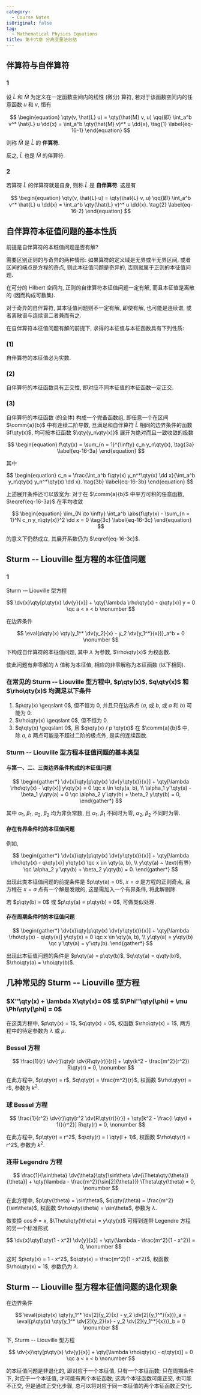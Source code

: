 ```yaml
---
category:
  - Course Notes
isOriginal: false
tag:
  - Mathematical Physics Equations
title: 第十六章 分离变量法总结
---
```


## 伴算符与自伴算符

### 1

设 $\hat{L}$ 和 $\hat{M}$ 为定义在一定函数空间内的线性 (微分) 算符, 若对于该函数空间内的任意函数 $u$ 和 $v$, 恒有

$$
\begin{equation}
  \qty(v, \hat{L} u) = \qty(\hat{M} v, u)
  \qq{即}
  \int_a^b v^* \hat{L} u \dd{x} = \int_a^b \qty(\hat{M} v)^* u \dd{x},
  \tag{1} \label{eq-16-1}
\end{equation}
$$

则称 $\hat{M}$ 是 $\hat{L}$ 的 **伴算符**.

反之, $\hat{L}$ 也是 $\hat{M}$ 的伴算符.

### 2

若算符 $\hat{L}$ 的伴算符就是自身, 则称 $\hat{L}$ 是 **自伴算符**. 这是有

$$
\begin{equation}
  \qty(v, \hat{L} u) = \qty(\hat{L} v, u)
  \qq{即}
  \int_a^b v^* \hat{L} u \dd{x} = \int_a^b \qty(\hat{L} v)^* u \dd{x}.
  \tag{2} \label{eq-16-2}
\end{equation}
$$

## 自伴算符本征值问题的基本性质

前提是自伴算符的本粧值问题是否有解?

需要区别正则的与奇异的两种情形: 如果算符的定义域是无界或半无界区间, 或者区间的端点是方程的奇点, 则此本征值问题是奇异的, 否则就属于正则的本征值问题.

在可分的 Hilbert 空间内, 正则的自律算符本征值问题一定有解, 而且本征值是离散的 (因而构成可数集).

对于奇异的自伴算符, 其本征值问题则不一定有解, 即使有解, 也可能是连续谱, 或者离散谱与连续谱二者兼而有之.

在自伴算符本征值问题有解的前提下, 求得的本征值与本征函数具有下列性质:

### (1)

自伴算符的本征值必为实数.

### (2)

自伴算符的本征函数具有正交性, 即对应不同本征值的本征函数一定正交.

### (3)

自伴算符的本征函数 (的全体) 构成一个完备函数组, 即任意一个在区间 $\comm{a}{b}$ 中有连续二阶导数, 旦满足和自伴算符 $\hat{L}$ 相同的边界条件的函数 $f\qty(x)$, 均可按本征函数 $\qty{y_n\qty(x)}$ 展开为绝对而且一致收敛的级数

$$
\begin{equation}
  f\qty(x) = \sum_{n = 1}^{\infty} c_n y_n\qty(x),
  \tag{3a} \label{eq-16-3a}
\end{equation}
$$

其中

$$
\begin{equation}
  c_n = \frac{\int_a^b f\qty(x) y_n^*\qty(x) \dd x}{\int_a^b y_n\qty(x) y_n^*\qty(x) \dd x}.
  \tag{3b} \label{eq-16-3b}
\end{equation}
$$

上述展开条件还可以放宽为: 对于在 $\comm{a}{b}$ 中平方可积的任意函数, $\eqref{eq-16-3a}$ 在平均收敛

$$
\begin{equation}
  \lim_{N \to \infty} \int_a^b \abs{f\qty(x) - \sum_{n = 1}^N c_n y_n\qty(x)}^2 \dd x = 0
  \tag{3c} \label{eq-16-3c}
\end{equation}
$$

的意义下仍然成立, 其展开系数仍为 $\eqref{eq-16-3c}$.

## Sturm -- Liouville 型方程的本征值问题

### 1

Sturm -– Liouville 型方程

$$
\dv{x}\qty[p\qty(x) \dv{y}{x}] + \qty[\lambda \rho\qty(x) - q\qty(x)] y = 0 \qc a < x < b
\nonumber
$$

在边界条件

$$
\eval{p\qty(x) \qty(y_1^* \dv{y_2}{x} - y_2 \dv{y_1^*}{x})}_a^b = 0
\nonumber
$$

下构成自伴算符的本征值问题, 其中 $\lambda$ 为参数, $\rho\qty(x)$ 为权函数.

使此问题有非零解的 $\lambda$ 值称为本征值, 相应的非零解称为本征函数 (以下相同).

### 在常见的 Sturm -- Liouville 型方程中, $p\qty(x)$, $q\qty(x)$ 和 $\rho\qty(x)$ 均满足以下条件

1. $p\qty(x) \geqslant 0$, 但不恒为 0, 并且只在边界点 ($a$, 或 $b$, 或 $a$ 和 $b$) 可能为 0.
2. $\rho\qty(x) \geqslant 0$, 但不恒为 0.
3. $q\qty(x) \geqslant 0$, 且 $q\qty(x) / p \qty(x)$ 在 $\comm{a}{b}$ 中, 除 $a$, $b$ 两点可能是不超过二阶的极点外, 是实的连续函数.

### Sturm -- Liouville 型方程本征值问题的基本类型

#### 与第一、二、三类边界条件构成的本征值问题

$$
\begin{gather*}
  \dv{x}\qty[p\qty(x) \dv{y\qty(x)}{x}] + \qty[\lambda \rho\qty(x) - \qty(x)] y\qty(x) = 0 \qc x \in \qty(a, b), \\
  \alpha_1 y'\qty(a) - \beta_1 y\qty(a) = 0 \qc \alpha_2 y'\qty(b) + \beta_2 y\qty(b) = 0,
\end{gather*}
$$

其中 $\alpha_1$, $\beta_1$, $\alpha_2$, $\beta_2$ 均为非负常数, 且 $\alpha_1$, $\beta_1$ 不同时为零, $\alpha_2$, $\beta_2$ 不同时为零.

#### 存在有界条件时的本征值问题

例如,

$$
\begin{gather*}
  \dv{x}\qty[p\qty(x) \dv{y\qty(x)}{x}] + \qty[\lambda \rho\qty(x) - q\qty(x)] y\qty(x) \qc x \in \qty(a, b), \\
  y\qty(a) ~ \text{有界} \qc \alpha_2 y'\qty(b) + \beta_2 y\qty(b) = 0.
\end{gather*}
$$

出现此类本征值问题的前提条件是 $p\qty(a) = 0$, $x = a$ 是方程的正则奇点, 且方程在 $x = a$ 点有一个解是发散的, 这是需加入一个有界条件, 将此解剔除.

若 $p\qty(b) = 0$ 或 $p\qty(a) = p\qty(b) = 0$, 可做类似处理.

#### 存在周期条件时的本征值问题

$$
\begin{gather*}
  \dv{x}\qty[p\qty(x) \dv{y\qty(x)}{x}] + \qty[\lambda \rho\qty(x) - q\qty(x)] y\qty(x) = 0 \qc x \in \qty(a, b), \\
  y\qty(a) = y\qty(b) \qc y'\qty(a) = y'\qty(b).
\end{gather*}
$$

出现此本征值问题的条件是 $p\qty(a) = p\qty(b)$, $q\qty(a) = q\qty(b)$, $\rho\qty(a) = \rho\qty(b)$.

## 几种常见的 Sturm -- Liouville 型方程

### $X''\qty(x) + \lambda X\qty(x)= 0$ 或 $\Phi''\qty(\phi) + \mu \Phi\qty(\phi) = 0$

在这类方程中, $p\qty(x) = 1$, $q\qty(x) = 0$, 权函数 $\rho\qty(x) = 1$, 两方程中的待定参数为 $\lambda$ 或 $\mu$.

### Bessel 方程

$$
\frac{1}{r} \dv{r}\qty[r \dv{R\qty(r)}{r}] + \qty(k^2 - \frac{m^2}{r^2}) R\qty(r) = 0,
\nonumber
$$

在此方程中, $p\qty(r) = r$, $q\qty(r) = \frac{m^2}{r}$, 权函数 $\rho\qty(r) = r$, 参数为 $k^2$.

### 球 Bessel 方程

$$
\frac{1}{r^2} \dv{r}\qty[r^2 \dv{R\qty(r)}{r}] + \qty[k^2 - \frac{l \qty(l + 1)}{r^2}] R\qty(r) = 0,
\nonumber
$$

在此方程中, $p\qty(r) = r^2$, $q\qty(r) = l \qty(l + 1)$, 权函数 $\rho\qty(r) = r^2$, 参数为 $k^2$.

### 连带 Legendre 方程

$$
\frac{1}{\sin\theta} \dv{\theta}\qty[\sin\theta \dv{\Theta\qty(\theta)}{\theta}] + \qty(\lambda - \frac{m^2}{\sin[2]{\theta}}) \Theta\qty(\theta) = 0,
\nonumber
$$

在此方程中, $p\qty(\theta) = \sin\theta$, $q\qty(\theta) = \frac{m^2}{\sin\theta}$, 权函数 $\rho\qty(\theta) = \sin\theta$, 参数为 $\lambda$.

做变换 $\cos\theta = x$, $\Theta\qty(\theta) = y\qty(x)$ 可得到连带 Legendre 方程的另一个标准形式

$$
\dv{x}\qty[\qty(1 - x^2) \dv{y}{x}] + \qty(\lambda - \frac{m^2}{1 - x^2}) = 0,
\nonumber
$$

这时 $p\qty(x) = 1 - x^2$, $q\qty(x) = \frac{m^2}{1 - x^2}$, 权函数 $\rho\qty(x) = 1$, 参数仍为 $\lambda$.

## Sturm -- Liouville 型方程本征值问题的退化现象

在边界条件

$$
\eval{p\qty(x) \qty(y_1^* \dv[2]{y_2}{x} - y_2 \dv[2]{y_1^*}{x})}_a
= \eval{p\qty(x) \qty(y_1^* \dv[2]{y_2}{x} - y_2 \dv[2]{y_1^*}{x})}_b
= 0
\nonumber
$$

下, Sturm -- Liouville 型方程

$$
\dv{x}\qty[p\qty(x) \dv{y}{x}] + \qty[\lambda \rho\qty(x) - q\qty(x)] = 0 \qc a < x < b
\nonumber
$$

的本征值问题是非退化的, 即对应于一个本征值, 只有一个本征函数; 只在周期条件下, 对应于一个本征值, 才可能有两个本征函数; 这两个本征函数可能正交, 也可能不正交, 但是通过正交化步骤, 总可以将对应于同一本征值的两个本征函数正交化.
